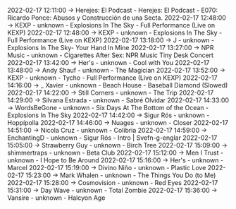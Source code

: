 2022-02-17 12:11:00 -> Herejes: El Podcast - Herejes: El Podcast - E070: Ricardo Ponce: Abusos y Construcción de una Secta.
2022-02-17 12:48:00 -> KEXP - unknown - Explosions In The Sky - Full Performance (Live on KEXP)
2022-02-17 12:48:00 -> KEXP - unknown - Explosions In The Sky - Full Performance (Live on KEXP)
2022-02-17 13:18:00 -> J - unknown - Explosions In The Sky- Your Hand In Mine
2022-02-17 13:27:00 -> NPR Music - unknown - Cigarettes After Sex: NPR Music Tiny Desk Concert
2022-02-17 13:42:00 -> Her's - unknown - Cool with You
2022-02-17 13:48:00 -> Andy Shauf - unknown - The Magician
2022-02-17 13:52:00 -> KEXP - unknown - Tycho - Full Performance (Live on KEXP)
2022-02-17 14:16:00 -> _ Xavier - unknown - Beach House - Baseball Diamond (Slowed)
2022-02-17 14:22:00 -> Still Corners - unknown - The Trip
2022-02-17 14:29:00 -> Silvana Estrada - unknown - Sabré Olvidar
2022-02-17 14:33:00 -> WordsBeGone - unknown - Six Days At The Bottom of the Ocean - Explosions In The Sky
2022-02-17 14:42:00 -> Sigur Rós - unknown - Hoppípolla
2022-02-17 14:46:00 -> Nuages - unknown - Closer
2022-02-17 14:51:00 -> Nicola Cruz - unknown - Colibria
2022-02-17 14:59:00 -> EnchantingD - unknown - Sigur Rós - Intro | Svefn-g-englar
2022-02-17 15:05:00 -> Strawberry Guy - unknown - Birch Tree
2022-02-17 15:09:00 -> shimmertraps - unknown - Beta Club
2022-02-17 15:12:00 -> Men I Trust - unknown - I Hope to Be Around
2022-02-17 15:16:00 -> Her's - unknown - Marcel
2022-02-17 15:19:00 -> Divino Niño - unknown - Plastic Love
2022-02-17 15:23:00 -> Mark Whalen - unknown - The Things You Do (to Me)
2022-02-17 15:28:00 -> Cosmovision - unknown - Red Eyes
2022-02-17 15:31:00 -> Day Wave - unknown - Total Zombie
2022-02-17 15:36:00 -> Vansire - unknown - Halcyon Age
